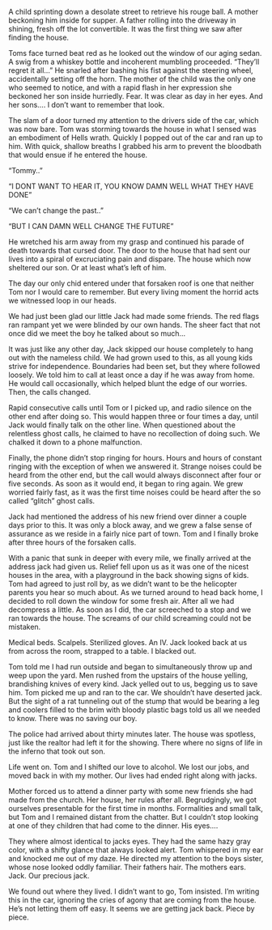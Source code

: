 A child sprinting down a desolate street to retrieve his rouge ball. A mother beckoning him  inside for supper. A father rolling into the driveway in shining, fresh off the lot convertible. It was the first thing we saw after finding the house. 

Toms face turned beat red as he looked out the window of our aging sedan. A swig from a whiskey bottle and incoherent mumbling proceeded. “They’ll regret it all…” He snarled after bashing his fist against the steering wheel, accidentally setting off the horn. The mother of the child was the only one who seemed to notice, and with a rapid flash in her expression she beckoned her son inside hurriedly. Fear. It was clear as day in her eyes. And her sons…. I don’t want to remember that look. 

The slam of a door turned my attention to the drivers side of the car, which was now bare. Tom was storming towards the house in what I sensed was an embodiment of Hells wrath. Quickly I popped out of the car and ran up to him. With quick, shallow breaths I grabbed his arm to prevent the bloodbath that would ensue if he entered the house. 

“Tommy..”

“I DONT WANT TO HEAR IT, YOU KNOW DAMN WELL WHAT THEY HAVE DONE”

“We can’t change the past..”

“BUT I CAN DAMN WELL CHANGE THE FUTURE”

He wretched his arm away from my grasp and continued his parade of death towards that cursed door. The door to the house that had sent our lives into a spiral of excruciating pain and dispare. The house which now sheltered our son. Or at least what’s left of him. 

The day our only chid entered under that forsaken roof is one that neither Tom nor I would care to remember. But every living moment the horrid acts we witnessed loop in our heads. 

We had just been glad our little Jack had made some friends. The red flags ran rampant yet we were blinded by our own hands. The sheer fact that not once did we meet the boy he talked about so much…

It was just like any other day, Jack skipped our house completely to hang out with the nameless child. We had grown used to this, as all young kids strive for independence. Boundaries had been set, but they where followed loosely. We told him to call at least once a day if he was away from home. He would call occasionally, which helped blunt the edge of our worries. Then, the calls changed.

Rapid consecutive calls until Tom or I picked up, and radio silence on the other end after doing so. This would happen three or four times a day, until Jack would finally talk on the other line. When questioned about the relentless ghost calls, he claimed to have no recollection of doing such. We chalked it down to a phone malfunction.

Finally, the phone didn’t stop ringing for hours. Hours and hours of constant ringing with the exception of when we answered it. Strange noises could be heard from the other end, but the call would always disconnect after four or five seconds. As soon as it would end, it began to ring again. We grew worried fairly fast, as it was the first time noises could be heard after the so called “glitch” ghost calls.

Jack had mentioned the address of his new friend over dinner a couple days prior to this. It was only a block away, and we grew a false sense of assurance as we reside in a fairly nice part of town. Tom and I finally broke after three hours of the forsaken calls. 

With a panic that sunk in deeper with every mile, we finally arrived at the address jack had given us. Relief fell upon us as it was one of the nicest houses in the area, with a playground in the back showing signs of kids. Tom had agreed to just roll by, as we didn’t want to be the helicopter parents you hear so much about. As we turned around to head back home, I decided to roll down the window for some fresh air. After all we had decompress a little. As soon as I did, the car screeched to a stop and we ran towards the house. The screams of our child screaming could not be mistaken.

Medical beds. Scalpels. Sterilized gloves. An IV. Jack looked back at us from across the room, strapped to a table. I blacked out. 

Tom told me I had run outside and began to simultaneously throw up and weep upon the yard. Men rushed from the upstairs of the house yelling, brandishing knives of every kind.   Jack yelled out to us, begging us to save him. Tom picked me up and ran to the car. We shouldn’t have deserted jack. But the sight of a rat tunneling out of the stump that would be bearing a leg and coolers filled to the brim with bloody plastic bags told us all we needed to know. There was no saving our boy.

The police had arrived about thirty minutes later. The house was spotless, just like the realtor had left it for the showing. There where no signs of life in the inferno that took out son.

Life went on. Tom and I shifted our love to alcohol. We lost our jobs, and moved back in with my mother. Our lives had ended right along with jacks. 

Mother forced us to attend a dinner party with some new friends she had made from the church. Her house, her rules after all. Begrudgingly, we got ourselves presentable for the first time in months. Formalities and small talk, but Tom and I remained distant from the chatter. But I couldn’t stop looking at one of they children that had come to the dinner. His eyes…. 

They where almost identical to jacks eyes. They had the same hazy gray color, with a shifty glance that always looked alert. Tom whispered in my ear and knocked me out of my daze. He directed my attention to the boys sister, whose nose looked oddly familiar. Their fathers hair. The mothers ears. Jack. Our precious jack.

We found out where they lived. I didn’t want to go, Tom insisted. I’m writing this in the car, ignoring the cries of agony that are coming from the house. He’s not letting them off easy. It seems we are getting jack back. Piece by piece.